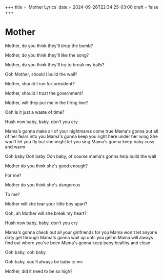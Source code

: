 +++
title = 'Mother Lyrics'
date = 2024-09-26T22:34:25-03:00
draft = false
+++

# Mother

Mother, do you think they'll drop the bomb?

Mother, do you think they'll like the song?

Mother, do you think they'll try to break my balls?

Ooh
Mother, should I build the wall?

Mother, should I run for president?

Mother, should I trust the government?

Mother, will they put me in the firing line?

Ooh
Is it just a waste of time?

Hush now baby, baby, don't you cry

Mama's gonna make all of your nightmares come true
Mama's gonna put all of her fears into you
Mama's gonna keep you right here under her wing
She won't let you fly but she might let you sing
Mama's gonna keep baby cosy and warm

Ooh baby
Ooh baby
Ooh baby, of course mama's gonna help build the wall

Mother do you think she's good enough?

For me?

Mother do you think she's dangerous

To me?

Mother will she tear your little boy apart?

Ooh, ah
Mother will she break my heart?

Hush now baby, baby, don't you cry

Mama's gonna check out all your girlfriends for you
Mama won't let anyone dirty get through
Mama's gonna wait up until you get in
Mama will always find out where you've been
Mama's gonna keep baby healthy and clean

Ooh baby, ooh baby

Ooh baby, you'll always be baby to me

Mother, did it need to be so high?